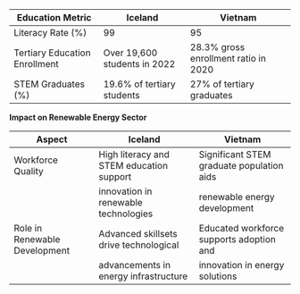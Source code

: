 
| Education Metric              | Iceland                          | Vietnam                          |
|-------------------------------|-----------------------------------|-----------------------------------|
| Literacy Rate (%)             | 99                               | 95                                |
| Tertiary Education Enrollment | Over 19,600 students in 2022     | 28.3% gross enrollment ratio in 2020 |
| STEM Graduates (%)            | 19.6% of tertiary students       | 27% of tertiary graduates         |

**Impact on Renewable Energy Sector**

| Aspect                        | Iceland                                       | Vietnam                                       |
|-------------------------------|-----------------------------------------------|-----------------------------------------------|
| Workforce Quality             | High literacy and STEM education support     | Significant STEM graduate population aids     |
|                               | innovation in renewable technologies         | renewable energy development                  |
| Role in Renewable Development | Advanced skillsets drive technological       | Educated workforce supports adoption and     |
|                               | advancements in energy infrastructure        | innovation in energy solutions                |
